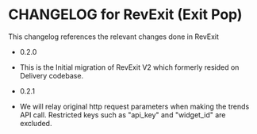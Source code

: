 CHANGELOG for RevExit (Exit Pop)
========================

This changelog references the relevant changes done in RevExit

* 0.2.0

 * This is the Initial migration of RevExit V2 which formerly resided on Delivery codebase.

* 0.2.1

 * We will relay original http request parameters when making the trends API call. Restricted keys such as "api_key" and "widget_id" are excluded.